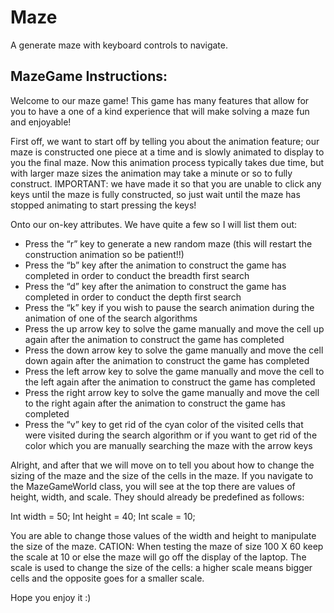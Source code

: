 # Maze
A generate maze with keyboard controls to navigate. 

## MazeGame Instructions:


Welcome to our maze game! This game has many features that allow for you to have a one of a kind experience that will make solving a maze fun and enjoyable!


First off, we want to start off by telling you about the animation feature; our maze is constructed one piece at a time and is slowly animated to display to you the final maze. Now this animation process typically takes due time, but with larger maze sizes the animation may take a minute or so to fully construct. IMPORTANT: we have made it so that you are unable to click any keys until the maze is fully constructed, so just wait until the maze has stopped animating to start pressing the keys!


Onto our on-key attributes. We have quite a few so I will list them out:

* Press the “r” key to generate a new random maze (this will restart the construction animation so be patient!!)
* Press the “b” key after the animation to construct the game has completed in order to conduct the breadth first search
* Press the “d” key after the animation to construct the game has completed in order to conduct the depth first search
* Press the “k” key if you wish to pause the search animation during the animation of one of the search algorithms 
* Press the up arrow key to solve the game manually and move the cell up again after the animation to construct the game has completed 
* Press the down arrow key to solve the game manually and move the cell down again after the animation to construct the game has completed 
* Press the left arrow key to solve the game manually and move the cell to the left again after the animation to construct the game has completed  
* Press the right arrow key to solve the game manually and move the cell to the right again after the animation to construct the game has completed  
* Press the “v” key to get rid of the cyan color of the visited cells that were visited during the search algorithm or if you want to get rid of the color which you are manually searching the maze with the arrow keys


Alright, and after that we will move on to tell you about how to change the sizing of the maze and the size of the cells in the maze. If you navigate to the MazeGameWorld class, you will see at the top there are values of height, width, and scale. They should already be predefined as follows:


Int width = 50;
Int height = 40;
Int scale = 10;


You are able to change those values of the width and height to manipulate the size of the maze. CATION: When testing the maze of size 100 X 60 keep the scale at 10 or else the maze will go off the display of the laptop. The scale is used to change the size of the cells: a higher scale means bigger cells and the opposite goes for a smaller scale. 


Hope you enjoy it :)
